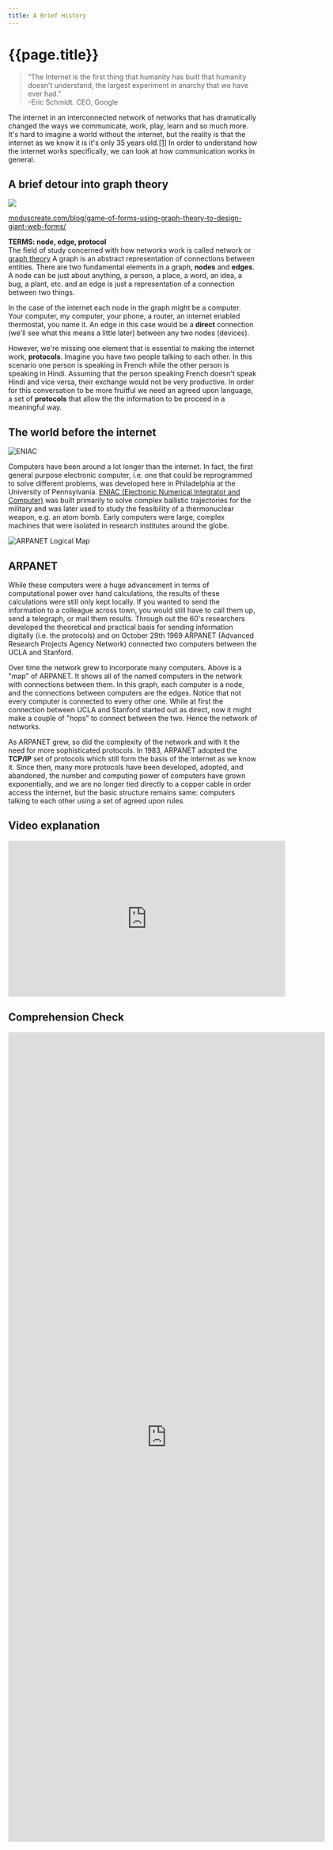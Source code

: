 ```yaml
---
title: A Brief History
---
```


# {{page.title}}

>“The Internet is the first thing that humanity has built that humanity doesn't understand, the largest experiment in anarchy that we have ever had.”<br>-Eric Schmidt. CEO, Google

The internet in an interconnected network of networks that has dramatically changed the ways we communicate, work, play, learn and so much more. It's hard to imagine a world without the internet, but the reality is that the internet as we know it is it's only 35 years old.<a href="https://en.wikipedia.org/wiki/1983">[1]</a> In order to understand how the internet works specifically, we can look at how communication works in general.

## A brief detour into graph theory

![](https://3lhowb48prep40031529g5yj-wpengine.netdna-ssl.com/wp-content/uploads/2016/11/graph_theory_design_web_forms_05.png)
<p class="caption"><a href="https://3lhowb48prep40031529g5yj-wpengine.netdna-ssl.com/wp-content/uploads/2016/11/graph_theory_design_web_forms_05.png">moduscreate.com/blog/game-of-forms-using-graph-theory-to-design-giant-web-forms/</a></p>

__TERMS: node, edge, protocol__<br>
The field of study concerned with how networks work is called network or <a href="https://en.wikipedia.org/wiki/Graph_theory">graph theory</a> A graph is an abstract representation of connections between entities. There are two fundamental elements in a graph, __nodes__ and __edges__. A node can be just about anything, a person, a place, a word, an idea, a bug, a plant, etc. and an edge is just a representation of a connection between two things.

In the case of the internet each node in the graph might be a computer. Your computer, my computer, your phone, a router, an internet enabled thermostat, you name it. An edge in this case would be a __direct__ connection (we'll see what this means a little later) between any two nodes (devices).  

However, we're missing one element that is essential to making the internet work, __protocols__. Imagine you have two people talking to each other. In this scenario one person is speaking in French while the other person is speaking in Hindi. Assuming that the person speaking French doesn't speak Hindi and vice versa, their exchange would not be very productive. In order for this conversation to be more fruitful we need an agreed upon language, a set of __protocols__ that allow the the information to be proceed in a meaningful way.

## The world before the internet
![ENIAC](https://upload.wikimedia.org/wikipedia/commons/4/4e/Eniac.jpg)

Computers have been around a lot longer than the internet. In fact, the first general purpose electronic computer, i.e. one that could be reprogrammed to solve different problems, was developed here in Philadelphia at the University of Pennsylvania. <a href="https://en.wikipedia.org/wiki/ENIAC">ENIAC (Electronic Numerical Integrator and Computer)</a> was built primarily to solve complex ballistic trajectories for the military and was later used to study the feasibility of a thermonuclear weapon, e.g. an atom bomb. Early computers were large, complex machines that were isolated in research institutes around the globe.

![ARPANET Logical Map](https://upload.wikimedia.org/wikipedia/commons/b/bf/Arpanet_logical_map%2C_march_1977.png)
## ARPANET
While these computers were a huge advancement in terms of computational power over hand calculations, the results of these calculations were still only kept locally. If you wanted to send the information to a colleague across town, you would still have to call them up, send a telegraph, or mail them results. Through out the 60's researchers developed the theoretical and practical basis for sending information digitally (i.e. the protocols) and on October 29th 1969 ARPANET (Advanced Research Projects Agency Network) connected two computers between the UCLA and Stanford.

Over time the network grew to incorporate many computers. Above is a "map" of ARPANET. It shows all of the named computers in the network with connections between them. In this graph, each computer is a node, and the connections between computers are the edges. Notice that not every computer is connected to every other one. While at first the connection between UCLA and Stanford started out as direct, now it might make a couple of "hops" to connect between the two. Hence the network of networks.

As ARPANET grew, so did the complexity of the network and with it the need for more sophisticated protocols. In 1983, ARPANET adopted the __TCP/IP__ set of protocols which still form the basis of the internet as we know it. Since then, many more protocols have been developed, adopted, and abandoned, the number and computing power of computers have grown exponentially, and we are no longer tied directly to a copper cable in order access the internet, but the basic structure remains same: computers talking to each other using a set of agreed upon rules.

## Video explanation
<iframe width="560" height="315" src="https://www.youtube.com/embed/Dxcc6ycZ73M" frameborder="0" allow="accelerometer; autoplay; encrypted-media; gyroscope; picture-in-picture" allowfullscreen></iframe>

## Comprehension Check

<iframe src="https://docs.google.com/forms/d/e/1FAIpQLSeacRgv-jkzH_cLVzieYd39hIoDw5gKQCVg8p5HF_EOcoC08g/viewform?embedded=true" width="640" height="1635" frameborder="0" marginheight="0" marginwidth="0">Loading...</iframe>
